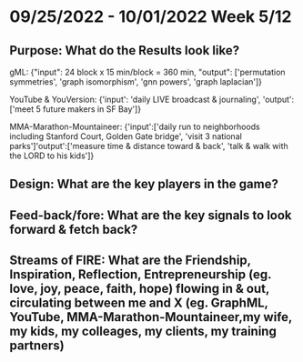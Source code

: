# 09/25/2022 - 10/01/2022 Week 5/12

## Purpose: What do the Results look like?

gML: {"input": 24 block x 15 min/block = 360 min, "output": ['permutation symmetries', 'graph isomorphism', 'gnn powers', 'graph laplacian']}

YouTube & YouVersion: {'input': 'daily LIVE broadcast & journaling', 'output':['meet 5 future makers in SF Bay']}

MMA-Marathon-Mountaineer: {'input':['daily run to neighborhoods including Stanford Court, Golden Gate bridge', 'visit 3 national parks']'output':['measure time & distance toward & back', 'talk & walk with the LORD to his kids']}





## Design: What are the key players in the game?

## Feed-back/fore: What are the key signals to look forward & fetch back?

## Streams of FIRE: What are the Friendship, Inspiration, Reflection, Entrepreneurship (eg. love, joy, peace, faith, hope) flowing in & out, circulating between me and X (eg. GraphML, YouTube, MMA-Marathon-Mountaineer,my wife, my kids, my colleages, my clients, my training partners)
